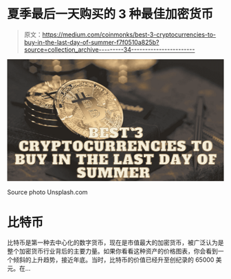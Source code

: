 # 夏季最后一天购买的 3 种最佳加密货币

> 原文：<https://medium.com/coinmonks/best-3-cryptocurrencies-to-buy-in-the-last-day-of-summer-f7f0510a825b?source=collection_archive---------34----------------------->

![](img/d747a68cff4e26f97f7cac872cb3f789.png)

Source photo Unsplash.com

# 比特币

比特币是第一种去中心化的数字货币，现在是市值最大的加密货币，被广泛认为是整个加密货币行业背后的主要力量。如果你看看这种资产的价格图表，你会看到一个倾斜的上升趋势，接近年底。当时，比特币的价值已经升至创纪录的 65000 美元。在…